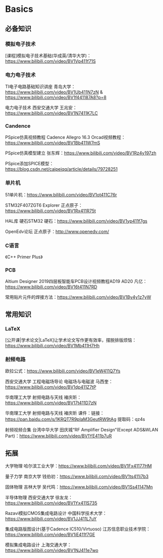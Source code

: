 # Basics
## 必备知识

### 模拟电子技术
[课程]模拟电子技术基础(华成英/清华大学)：https://www.bilibili.com/video/BV1Vp411f71S

### 电力电子技术
TI电子电路基础知识讲座 青岛大学：https://www.bilibili.com/video/BV1Ub411N7zN 
&
https://www.bilibili.com/video/BV1f441187A8?p=8

电力电子技术 西安交通大学 王兆安：https://www.bilibili.com/video/BV1N7411K7LC

### Candence
PSpice仿真视频教程 Cadence Allegro 16.3 Orcad视频教程：https://www.bilibili.com/video/BV1Bb411W7mS

PSpice仿真模型建立 张东辉：https://www.bilibili.com/video/BV1Rz4y197zh

PSpice添加SPICE模型：https://blog.csdn.net/caipeiqq/article/details/79728251
### 单片机
51单片机：https://www.bilibili.com/video/BV1ot411C76r

STM32F407ZGT6 Explorer 正点原子：https://www.bilibili.com/video/BV1Rx411R75t 

HAL库 硬石STM32 硬石：https://www.bilibili.com/video/BV1yp411f7gs

OpenEdv论坛 正点原子：http://www.openedv.com/

### C语言
《C++ Primer Plus》

### PCB
Altium Designer 2019四层板智能车PCB设计视频教程AD19 AD20 凡亿：https://www.bilibili.com/video/BV16t411N7RD

常用贴片元件的焊接方法：https://www.bilibili.com/video/BV1By4y1z7yW


## 常用知识
### LaTeX
[公开课|学术论文|LaTeX]让学术论文写作更有效率，摆脱排版烦恼：https://www.bilibili.com/video/BV1Mb411H7Hh

### 射频电路

欧拉公式：https://www.bilibili.com/video/BV1eW411Q7Ys

西安交通大学 工程电磁场导论 电磁场与电磁波 马西奎：https://www.bilibili.com/video/BV1dp411Z7tP

华南理工大学 射频电路与天线 褚庆昕：https://www.bilibili.com/video/BV17t411D7zN

华南理工大学 射频电路与天线 褚庆昕 课件：链接：https://pan.baidu.com/s/1KRQT7R9pIaM3GeutRW9tAg  提取码：qz4s

射频视频合集 台湾中华大学 田庆城“RF Amplifier Design”(Except ADS&WLAN Part)：https://www.bilibili.com/video/BV1YE411b7uR

## 拓展
大学物理 哈尔滨工业大学：https://www.bilibili.com/video/BV1Fx41177HM

量子力学 南京大学 钱伯初：https://www.bilibili.com/video/BV1ts411i7b3

固体物理 吉林大学 吴代鸣：https://www.bilibili.com/video/BV1Ss41147Mn

半导体物理 西安交通大学 徐友龙：https://www.bilibili.com/video/BV1Yx411S735

Razavi模拟CMOS集成电路设计 中国科学技术大学：https://www.bilibili.com/video/BV1JJ411L7uY

集成电路版图设计(基于Cadence IC510/Virtuoso) 江苏信息职业技术学院：https://www.bilibili.com/video/BV1iE411f7GE

模拟集成电路设计 上海交通大学：https://www.bilibili.com/video/BV1NJ411e7wo

